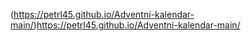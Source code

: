 (https://petrl45.github.io/Adventni-kalendar-main/)https://petrl45.github.io/Adventni-kalendar-main/
